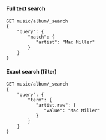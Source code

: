 <!-- .slide: data-background="url(images/slides/kitten-little.jpg) no-repeat bottom left" data-background-size="250px" -->
#### Full text search
```
GET music/album/_search
{
    "query": {
        "match": {
           "artist": "Mac Miller"
        }
    }
}
```

#### Exact search (filter)
```
GET music/album/_search
{
    "query": {
        "term": {
           "artist.raw": {
              "value": "Mac Miller"
           }
        }
    }
}
```
